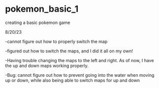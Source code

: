 # pokemon_basic_1

creating a basic pokemon game

8/20/23

-cannot figure out how to properly switch the map

-figured out how to switch the maps, and I did it all on my own!

-Having trouble changing the maps to the left and right. As of now, I have the up and down maps working properly.

-Bug: cannot figure out how to prevent going into the water when moving up or down, while also being able to switch maps for up and down
